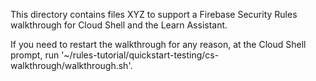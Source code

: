 
This directory contains files XYZ to support a Firebase Security Rules
walkthrough for Cloud Shell and the Learn Assistant.

If you need to restart the walkthrough for any reason, at the
Cloud Shell prompt, run '~/rules-tutorial/quickstart-testing/cs-walkthrough/walkthrough.sh'.
